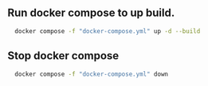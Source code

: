 ## Run docker compose to up build.
  ```bash
    docker compose -f "docker-compose.yml" up -d --build
  ```

## Stop docker compose 

  ```bash
    docker compose -f "docker-compose.yml" down 
  ```